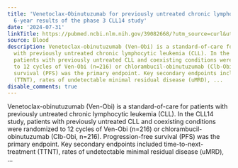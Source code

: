 ```yaml
---
title: 'Venetoclax-Obinutuzumab for previously untreated chronic lymphocytic leukemia:
  6-year results of the phase 3 CLL14 study'
date: '2024-07-31'
linkTitle: https://pubmed.ncbi.nlm.nih.gov/39082668/?utm_source=curl&utm_medium=rss&utm_campaign=journals&utm_content=7603509&fc=None&ff=20240801181900&v=2.18.0.post9+e462414
source: Blood
description: Venetoclax-obinutuzumab (Ven-Obi) is a standard-of-care for patients
  with previously untreated chronic lymphocytic leukemia (CLL). In the CLL14 study,
  patients with previously untreated CLL and coexisting conditions were randomized
  to 12 cycles of Ven-Obi (n=216) or chlorambucil-obinutuzumab (Clb-Obi, n=216). Progression-free
  survival (PFS) was the primary endpoint. Key secondary endpoints included time-to-next-treatment
  (TTNT), rates of undetectable minimal residual disease (uMRD), ...
disable_comments: true
---
```

Venetoclax-obinutuzumab (Ven-Obi) is a standard-of-care for patients with previously untreated chronic lymphocytic leukemia (CLL). In the CLL14 study, patients with previously untreated CLL and coexisting conditions were randomized to 12 cycles of Ven-Obi (n=216) or chlorambucil-obinutuzumab (Clb-Obi, n=216). Progression-free survival (PFS) was the primary endpoint. Key secondary endpoints included time-to-next-treatment (TTNT), rates of undetectable minimal residual disease (uMRD), ...